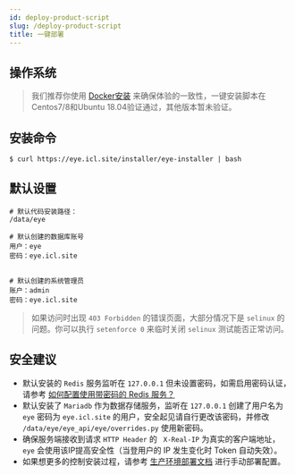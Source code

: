 ```yaml
---
id: deploy-product-script
slug: /deploy-product-script
title: 一键部署
---
```


## 操作系统
> 我们推荐你使用 [Docker安装](/docs/install-docker) 来确保体验的一致性，一键安装脚本在Centos7/8和Ubuntu 18.04验证通过，其他版本暂未验证。

## 安装命令
```shell script
$ curl https://eye.icl.site/installer/eye-installer | bash
```

## 默认设置
```
# 默认代码安装路径：
/data/eye

# 默认创建的数据库账号
用户：eye   
密码：eye.icl.site


# 默认创建的系统管理员
账户：admin  
密码：eye.icl.site
```
> 如果访问时出现 `403 Forbidden` 的错误页面，大部分情况下是 `selinux` 的问题。你可以执行 `setenforce 0` 来临时关闭 `selinux` 测试能否正常访问。 

## 安全建议
- 默认安装的 `Redis` 服务监听在 `127.0.0.1` 但未设置密码，如需启用密码认证，请参考 [如何配置使用带密码的 Redis 服务？](/docs/install-problem/#use-redis)
- 默认安装了 `Mariadb` 作为数据存储服务，监听在 `127.0.0.1` 创建了用户名为 `eye` 密码为 `eye.icl.site` 的用户，安全起见请自行更改该密码，并修改 `/data/eye/eye_api/eye/overrides.py` 使用新密码。
- 确保服务端接收到请求 `HTTP Header` 的 ` X-Real-IP` 为真实的客户端地址，`eye` 会使用该IP提高安全性（当登用户的 IP 发生变化时 Token 自动失效）。
- 如果想更多的控制安装过程，请参考 [生产环境部署文档](/docs/deploy-product) 进行手动部署配置。